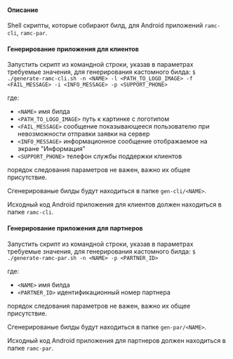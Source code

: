 #### Описание
Shell скрипты, которые собирают билд, для Android приложений `ramc-cli`, `ramc-par`.

#### Генерирование приложения для клиентов
Запустить скрипт из командной строки, указав в параметрах требуемые значения,
для генерирования кастомного билда:
`$ ./generate-ramc-cli.sh -n <NAME> -l <PATH_TO_LOGO_IMAGE> -f <FAIL_MESSAGE> -i <INFO_MESSAGE> -p <SUPPORT_PHONE>`

где:

- `<NAME>` имя билда
- `<PATH_TO_LOGO_IMAGE>` путь к картинке с логотипом
- `<FAIL_MESSAGE>` сообщение показывающееся пользователю при невозможности
  отправки заявки на сервер
- `<INFO_MESSAGE>` информационное сообщение отображаемое на экране "Информация"
- `<SUPPORT_PHONE>` телефон службы поддержки клиентов

порядок следования параметров не важен,
важно их общее присутствие.

Сгенерированые билды будут находиться в папке `gen-cli/<NAME>`.

Исходный код Android приложения для клиентов должен находиться в папке `ramc-cli`.

#### Генерирование приложения для партнеров
Запустить скрипт из командной строки, указав в параметрах требуемые значения,
для генерирования кастомного билда:
`$ ./generate-ramc-par.sh -n <NAME> -p <PARTNER_ID>`

где:

- `<NAME>` имя билда
- `<PARTNER_ID>` идентификационный номер партнера

порядок следования параметров не важен,
важно их общее присутствие.

Сгенерированые билды будут находиться в папке `gen-par/<NAME>`.

Исходный код Android приложения для партнеров должен находиться в папке `ramc-par`.

